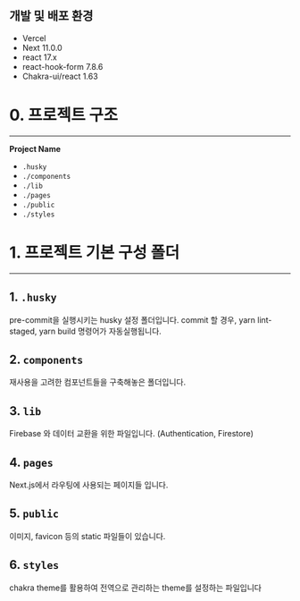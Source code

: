 ## 개발 및 배포 환경

- Vercel
- Next 11.0.0
- react 17.x
- react-hook-form 7.8.6
- Chakra-ui/react 1.63

# 0. 프로젝트 구조

---

**Project Name**

- `.husky`
- `./components`
- `./lib`
- `./pages`
- `./public`
- `./styles`

# 1. 프로젝트 기본 구성 폴더

---

## 1. `.husky`

pre-commit을 실행시키는 husky 설정 폴더입니다.
commit 할 경우, yarn lint-staged, yarn build 명령어가 자동실행됩니다.

## 2. `components`

재사용을 고려한 컴포넌트들을 구축해놓은 폴더입니다.

## 3. `lib`

Firebase 와 데이터 교환을 위한 파일입니다.
(Authentication, Firestore)

## 4. `pages`

Next.js에서 라우팅에 사용되는 페이지들 입니다.

## 5. `public`

이미지, favicon 등의 static 파일들이 있습니다.

## 6. `styles`

chakra theme를 활용하여 전역으로 관리하는 theme를 설정하는 파일입니다

